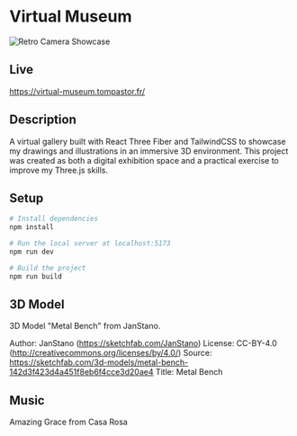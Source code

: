 # Virtual Museum

![Retro Camera Showcase](./public/demo.gif)

## Live

https://virtual-museum.tompastor.fr/

## Description

A virtual gallery built with React Three Fiber and TailwindCSS to showcase my drawings and illustrations in an immersive 3D environment. This project was created as both a digital exhibition space and a practical exercise to improve my Three.js skills.

## Setup

```bash
# Install dependencies
npm install

# Run the local server at localhost:5173
npm run dev

# Build the project
npm run build
```

## 3D Model

3D Model "Metal Bench" from JanStano.

Author: JanStano (https://sketchfab.com/JanStano)
License: CC-BY-4.0 (http://creativecommons.org/licenses/by/4.0/)
Source: https://sketchfab.com/3d-models/metal-bench-142d3f423d4a451f8eb6f4cce3d20ae4
Title: Metal Bench

## Music

Amazing Grace from Casa Rosa
